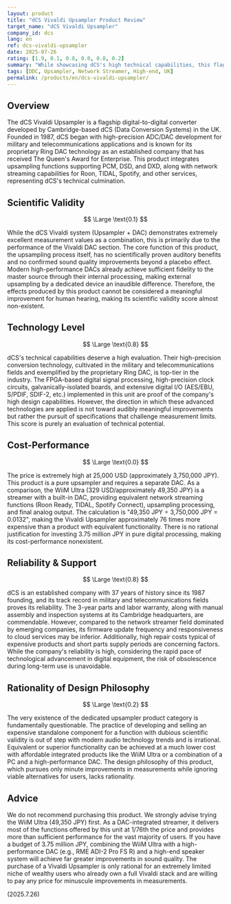 ```yaml
---
layout: product
title: "dCS Vivaldi Upsampler Product Review"
target_name: "dCS Vivaldi Upsampler"
company_id: dcs
lang: en
ref: dcs-vivaldi-upsampler
date: 2025-07-26
rating: [1.9, 0.1, 0.8, 0.0, 0.8, 0.2]
summary: "While showcasing dCS's high technical capabilities, this flagship upsampler's core function lacks scientific validity. With equivalent functionality available at 1/76th the price, its existence as a dedicated device is questionable."
tags: [DDC, Upsampler, Network Streamer, High-end, UK]
permalink: /products/en/dcs-vivaldi-upsampler/
---
```


## Overview

The dCS Vivaldi Upsampler is a flagship digital-to-digital converter developed by Cambridge-based dCS (Data Conversion Systems) in the UK. Founded in 1987, dCS began with high-precision ADC/DAC development for military and telecommunications applications and is known for its proprietary Ring DAC technology as an established company that has received The Queen's Award for Enterprise. This product integrates upsampling functions supporting PCM, DSD, and DXD, along with network streaming capabilities for Roon, TIDAL, Spotify, and other services, representing dCS's technical culmination.

## Scientific Validity

$$ \Large \text{0.1} $$

While the dCS Vivaldi system (Upsampler + DAC) demonstrates extremely excellent measurement values as a combination, this is primarily due to the performance of the Vivaldi DAC section. The core function of this product, the upsampling process itself, has no scientifically proven auditory benefits and no confirmed sound quality improvements beyond a placebo effect. Modern high-performance DACs already achieve sufficient fidelity to the master source through their internal processing, making external upsampling by a dedicated device an inaudible difference. Therefore, the effects produced by this product cannot be considered a meaningful improvement for human hearing, making its scientific validity score almost non-existent.

## Technology Level

$$ \Large \text{0.8} $$

dCS's technical capabilities deserve a high evaluation. Their high-precision conversion technology, cultivated in the military and telecommunications fields and exemplified by the proprietary Ring DAC, is top-tier in the industry. The FPGA-based digital signal processing, high-precision clock circuits, galvanically-isolated boards, and extensive digital I/O (AES/EBU, S/PDIF, SDIF-2, etc.) implemented in this unit are proof of the company's high design capabilities. However, the direction in which these advanced technologies are applied is not toward audibly meaningful improvements but rather the pursuit of specifications that challenge measurement limits. This score is purely an evaluation of technical potential.

## Cost-Performance

$$ \Large \text{0.0} $$

The price is extremely high at 25,000 USD (approximately 3,750,000 JPY). This product is a pure upsampler and requires a separate DAC. As a comparison, the WiiM Ultra (329 USD/approximately 49,350 JPY) is a streamer with a built-in DAC, providing equivalent network streaming functions (Roon Ready, TIDAL, Spotify Connect), upsampling processing, and final analog output. The calculation is "49,350 JPY ÷ 3,750,000 JPY = 0.0132", making the Vivaldi Upsampler approximately 76 times more expensive than a product with equivalent functionality. There is no rational justification for investing 3.75 million JPY in pure digital processing, making its cost-performance nonexistent.

## Reliability & Support

$$ \Large \text{0.8} $$

dCS is an established company with 37 years of history since its 1987 founding, and its track record in military and telecommunications fields proves its reliability. The 3-year parts and labor warranty, along with manual assembly and inspection systems at its Cambridge headquarters, are commendable. However, compared to the network streamer field dominated by emerging companies, its firmware update frequency and responsiveness to cloud services may be inferior. Additionally, high repair costs typical of expensive products and short parts supply periods are concerning factors. While the company's reliability is high, considering the rapid pace of technological advancement in digital equipment, the risk of obsolescence during long-term use is unavoidable.

## Rationality of Design Philosophy

$$ \Large \text{0.2} $$

The very existence of the dedicated upsampler product category is fundamentally questionable. The practice of developing and selling an expensive standalone component for a function with dubious scientific validity is out of step with modern audio technology trends and is irrational. Equivalent or superior functionality can be achieved at a much lower cost with affordable integrated products like the WiiM Ultra or a combination of a PC and a high-performance DAC. The design philosophy of this product, which pursues only minute improvements in measurements while ignoring viable alternatives for users, lacks rationality.

## Advice

We do not recommend purchasing this product. We strongly advise trying the WiiM Ultra (49,350 JPY) first. As a DAC-integrated streamer, it delivers most of the functions offered by this unit at 1/76th the price and provides more than sufficient performance for the vast majority of users. If you have a budget of 3.75 million JPY, combining the WiiM Ultra with a high-performance DAC (e.g., RME ADI-2 Pro FS R) and a high-end speaker system will achieve far greater improvements in sound quality. The purchase of a Vivaldi Upsampler is only rational for an extremely limited niche of wealthy users who already own a full Vivaldi stack and are willing to pay any price for minuscule improvements in measurements.

(2025.7.26)
